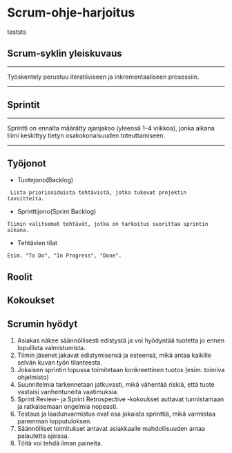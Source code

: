 # Scrum-ohje-harjoitus
teststs
## Scrum-syklin yleiskuvaus
***
Työskentely perustuu iteratiiviseen ja inkrementaaliseen prosessiin.
***
## Sprintit
***
Sprintti on ennalta määrätty ajanjakso (yleensä 1–4 viikkoa), jonka aikana tiimi keskittyy tietyn osakokonaisuuden toteuttamiseen.
***
## Työjonot

 - Tuotejono(Backlog)
```
 Lista priorisoiduista tehtävistä, jotka tukevat projektin tavoitteita.
```

 - Sprinttijono(Sprint Backlog)
```
Tiimin valitsemat tehtävät, jotka on tarkoitus suorittaa sprintin aikana.
```

 - Tehtävien tilat
```
Esim. "To Do", "In Progress", "Done".
```

## Roolit

## Kokoukset

## Scrumin hyödyt
1. Asiakas näkee säännöllisesti edistystä ja voi hyödyntää tuotetta jo ennen lopullista valmistumista.
2. Tiimin jäsenet jakavat edistymisensä ja esteensä, mikä antaa kaikille selvän kuvan työn tilanteesta.
3. Jokaisen sprintin lopussa toimitetaan konkreettinen tuotos (esim. toimiva ohjelmisto)
4. Suunnitelmia tarkennetaan jatkuvasti, mikä vähentää riskiä, että tuote vastaisi vanhentuneita vaatimuksia.
5. Sprint Review- ja Sprint Retrospective -kokoukset auttavat tunnistamaan ja ratkaisemaan ongelmia nopeasti.
6. Testaus ja laadunvarmistus ovat osa jokaista sprinttiä, mikä varmistaa paremman lopputuloksen.
7. Säännölliset toimitukset antavat asiakkaalle mahdollisuuden antaa palautetta ajoissa.
8. Töitä voi tehdä ilman paineita.
